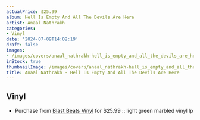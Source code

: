 ```yaml
---
actualPrice: $25.99
album: Hell Is Empty And All The Devils Are Here
artist: Anaal Nathrakh
categories:
- Vinyl
date: '2024-07-09T14:02:19'
draft: false
images:
- /images/covers/anaal_nathrakh-hell_is_empty_and_all_the_devils_are_here.jpg
inStock: true
thumbnailImage: /images/covers/anaal_nathrakh-hell_is_empty_and_all_the_devils_are_here-thumb.jpg
title: Anaal Nathrakh - Hell Is Empty And All The Devils Are Here
---
```


## Vinyl
* Purchase from [Blast Beats Vinyl](https://blastbeatsvinyl.com/products/anaal-nathrakh-hell-is-empty-and-all-the-devils-are-here-light-green-marbled-vinyl-lp) for $25.99 :: light green marbled vinyl lp

